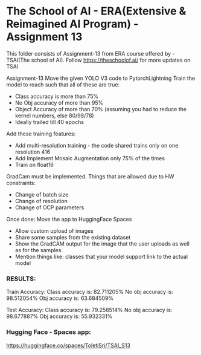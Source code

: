 # The School of AI - ERA(Extensive & Reimagined AI Program) - Assignment 13

This folder consists of Assignment-13 from ERA course offered by - TSAI(The school of AI). 
Follow https://theschoolof.ai/ for more updates on TSAI

Assignment-13
Move the given YOLO V3 code to PytorchLightning
Train the model to reach such that all of these are true:
- Class accuracy is more than 75%
- No Obj accuracy of more than 95%
- Object Accuracy of more than 70% (assuming you had to reduce the kernel numbers, else 80/98/78)
- Ideally trailed till 40 epochs

Add these training features:
- Add multi-resolution training - the code shared trains only on one resolution 416
- Add Implement Mosaic Augmentation only 75% of the times
- Train on float16

GradCam must be implemented.
Things that are allowed due to HW constraints:
- Change of batch size
- Change of resolution
- Change of OCP parameters

Once done:
Move the app to HuggingFace Spaces
- Allow custom upload of images
- Share some samples from the existing dataset
- Show the GradCAM output for the image that the user uploads as well as for the samples.
- Mention things like: classes that your model support link to the actual model

### RESULTS:

Train Accuracy:
Class accuracy is: 82.711205%
No obj accuracy is: 98.512054%
Obj accuracy is: 63.684509%

Test Accuracy:
Class accuracy is: 79.258514%
No obj accuracy is: 98.677887%
Obj accuracy is: 55.932331%


### Hugging Face - Spaces app:
https://huggingface.co/spaces/ToletiSri/TSAI_S13
